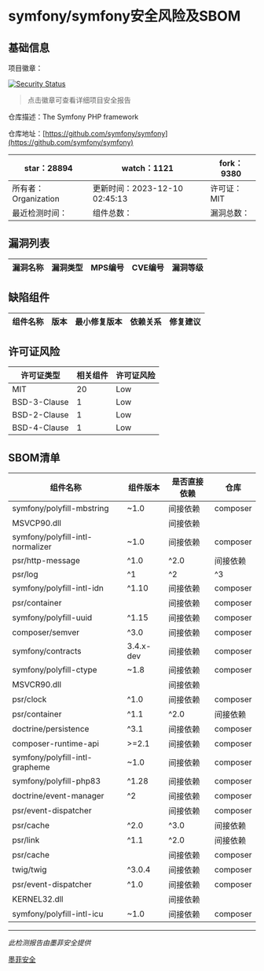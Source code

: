 # symfony/symfony安全风险及SBOM

## 基础信息

项目徽章：

[![Security Status](https://www.murphysec.com/platform3/v31/badge/1733560935875825664.svg)](https://www.murphysec.com/console/report/1691516035264176128/1733560935875825664)

> 点击徽章可查看详细项目安全报告

仓库描述：The Symfony PHP framework

仓库地址：[https://github.com/symfony/symfony](https://github.com/symfony/symfony)

| star：28894 | watch：1121 | fork：9380 |
| ----------- | -------------- | ------------ |
| 所有者：Organization | 更新时间：2023-12-10 02:45:13 | 许可证：MIT |
| 最近检测时间： | 组件总数： | 漏洞总数： |




## 漏洞列表

| 漏洞名称 | 漏洞类型 | MPS编号 | CVE编号 | 漏洞等级 |
| ------- | ------ | ------- | ------ | ----- |





## 缺陷组件

| 组件名称 | 版本 | 最小修复版本 | 依赖关系 | 修复建议 |
| -------- | ---- | ------------ | -------- | -------- |





## 许可证风险

| 许可证类型 | 相关组件 | 许可证风险 |
| ---------- | -------- | ---------- |
|MIT|20|Low|
|BSD-3-Clause|1|Low|
|BSD-2-Clause|1|Low|
|BSD-4-Clause|1|Low|




## SBOM清单

| 组件名称 | 组件版本 | 是否直接依赖 | 仓库 |
| -------- | -------- | ------------ | ---- |
|symfony/polyfill-mbstring|~1.0|间接依赖|composer|
|MSVCP90.dll||间接依赖||
|symfony/polyfill-intl-normalizer|~1.0|间接依赖|composer|
|psr/http-message|^1.0|^2.0|间接依赖|composer|
|psr/log|^1|^2|^3|间接依赖|composer|
|symfony/polyfill-intl-idn|^1.10|间接依赖|composer|
|psr/container||间接依赖|composer|
|symfony/polyfill-uuid|^1.15|间接依赖|composer|
|composer/semver|^3.0|间接依赖|composer|
|symfony/contracts|3.4.x-dev|间接依赖|composer|
|symfony/polyfill-ctype|~1.8|间接依赖|composer|
|MSVCR90.dll||间接依赖||
|psr/clock|^1.0|间接依赖|composer|
|psr/container|^1.1|^2.0|间接依赖|composer|
|doctrine/persistence|^3.1|间接依赖|composer|
|composer-runtime-api|>=2.1|间接依赖|composer|
|symfony/polyfill-intl-grapheme|~1.0|间接依赖|composer|
|symfony/polyfill-php83|^1.28|间接依赖|composer|
|doctrine/event-manager|^2|间接依赖|composer|
|psr/event-dispatcher||间接依赖|composer|
|psr/cache|^2.0|^3.0|间接依赖|composer|
|psr/link|^1.1|^2.0|间接依赖|composer|
|psr/cache||间接依赖|composer|
|twig/twig|^3.0.4|间接依赖|composer|
|psr/event-dispatcher|^1.0|间接依赖|composer|
|KERNEL32.dll||间接依赖||
|symfony/polyfill-intl-icu|~1.0|间接依赖|composer|


------

*此检测报告由墨菲安全提供*

[墨菲安全](www.murphysec.com)